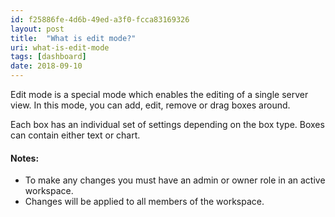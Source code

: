 ```yaml
---
id: f25886fe-4d6b-49ed-a3f0-fcca83169326
layout: post
title:  "What is edit mode?"
uri: what-is-edit-mode
tags: [dashboard] 
date: 2018-09-10
---
```


Edit mode is a special mode which enables the editing of a single server view. In this mode, you can add, edit, remove or drag boxes around.

<!--more-->

Each box has an individual set of settings depending on the box type. Boxes can contain either text or chart.

#### Notes:

*   To make any changes you must have an admin or owner role in an active workspace.
*   Changes will be applied to all members of the workspace.